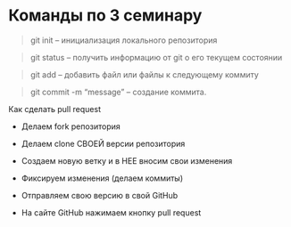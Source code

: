 # Команды по 3 семинару

> git init – инициализация локального репозитория

> git status – получить информацию от git о его текущем состоянии

> git add – добавить файл или файлы к следующему коммиту

> git commit -m “message” – создание коммита.

Как сделать pull request

* Делаем fork репозитория

* Делаем clone СВОЕЙ версии репозитория

* Создаем новую ветку и в НЕЕ вносим свои изменения 

* Фиксируем изменения (делаем коммиты) 

* Отправляем свою версию в свой GitHub 

* На сайте GitHub нажимаем кнопку pull request